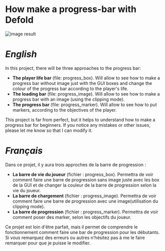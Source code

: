 # How make a progress-bar with Defold

![image result](https://github.com/malamiamato/progress-bar/blob/main/image/progress_bar.gif)

# ***English***

In this project, there will be three approaches to the progress bar:

- **The player life bar** (file: progress_box). Will allow to see how to make a progress bar without image just with the GUI boxes and change the colour of the progress bar according to the player's life.
- **The loading bar** (file: progress_image). Will allow to see how to make a progress bar with an image (using the clipping mode).
- **The progress bar** (file: progress_marker). Will allow to see how to put markers, according to the objectives of the player.

This project is far from perfect, but it helps to understand how to make a progress bar for beginners.
If you notice any mistakes or other issues, please let me know so that I can modify it.


# ***Français***

Dans ce projet, il y aura trois approches de la barre de progression :

- **La barre de vie du joueur** (fichier : progress_box). Permettra de voir comment faire une barre de progression sans image juste avec les box de la GUI et de changer la couleur de la barre de progression selon la vie du joueur.
- **La barre de chargement** (fichier : progress_image). Permettra de voir comment faire une barre de progression avec une image(utilisation du clipping mode).
- **La barre de progression** (fichier : progress_marker). Permettra de voir comment poser des marker, selon les objectifs du joueur.

Ce projet est loin d'être parfait, mais il permet de comprendre le fonctionnement comment faire une bar de progression pour les débutants.
Si vous remarquez des erreurs ou autres n'hésitez pas à me le faire remarquer pour que je puisse le modifier.


